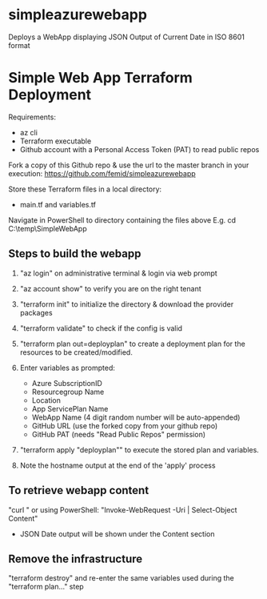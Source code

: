 # simpleazurewebapp
Deploys a WebApp displaying JSON Output of Current Date in ISO 8601 format


Simple Web App Terraform Deployment
===================================
Requirements:
- az cli 
- Terraform executable
- Github account with a Personal Access Token (PAT) to read public repos

Fork a copy of this Github repo & use the url to the master branch in your execution:
 https://github.com/femid/simpleazurewebapp

Store these Terraform files in a local directory:
- main.tf and variables.tf
 
Navigate in PowerShell to directory containing the files above 
	E.g. cd C:\temp\SimpleWebApp

Steps to build the webapp
-------------------------
1. "az login" on administrative terminal & login via web prompt
2. "az account show" to verify you are on the right tenant
3. "terraform init" to initialize the directory & download the provider packages
4. "terraform validate" to check if the config is valid

5. "terraform plan out=deployplan" to create a deployment plan for the resources to be created/modified. 
6. Enter variables as prompted:
	- Azure SubscriptionID
	- Resourcegroup Name
	- Location
	- App ServicePlan Name
	- WebApp Name (4 digit random number will be auto-appended)
	- GitHub URL (use the forked copy from your github repo)
	- GitHub PAT (needs "Read Public Repos" permission)

6. "terraform apply "deployplan"" to execute the stored plan and variables. 
7. Note the hostname output at the end of the 'apply' process

To retrieve webapp content
--------------------------
"curl <hostname>" or using PowerShell: "Invoke-WebRequest -Uri <hostname> | Select-Object Content"
- JSON Date output will be shown under the Content section

Remove the infrastructure
-------------------------
"terraform destroy" and re-enter the same variables used during the "terraform plan..." step


